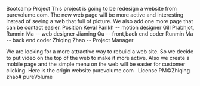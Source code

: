 Bootcamp Project
This project is going to be redesign a website from purevolume.com. The new web page will be more active and interesting instead of seeing a web that full of picture. We also add one more page that can be contact easier. 
Position
Keval Parikh -- motion designer
Gill Prabhjot, Runmin Ma -- web designer
Jiaming Qu -- front,back end coder
Runmin Ma -- back end coder
Zhiqing Zhao -- Project Manager

We are looking for a more attractive way to rebuild a web site. So we decide to put video on the top of the web to make it more active. Also we create a mobile page and the simple menu on the web will be easier for customer clicking.
Here is the origin website purevolume.com
 
License
PM©Zhiqing zhao# pureVolume


